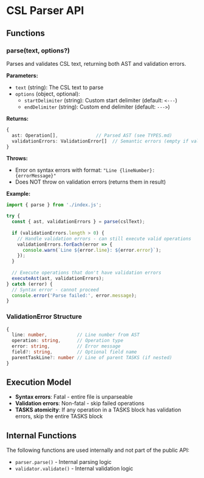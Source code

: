 # CSL Parser API

## Functions

### parse(text, options?)

Parses and validates CSL text, returning both AST and validation errors.

**Parameters:**
- `text` (string): The CSL text to parse
- `options` (object, optional):
  - `startDelimiter` (string): Custom start delimiter (default: `<---`)
  - `endDelimiter` (string): Custom end delimiter (default: `--->`)

**Returns:** 
```typescript
{
  ast: Operation[],              // Parsed AST (see TYPES.md)
  validationErrors: ValidationError[]  // Semantic errors (empty if valid)
}
```

**Throws:** 
- Error on syntax errors with format: `"Line {lineNumber}: {errorMessage}"`
- Does NOT throw on validation errors (returns them in result)

**Example:**
```javascript
import { parse } from './index.js';

try {
  const { ast, validationErrors } = parse(cslText);
  
  if (validationErrors.length > 0) {
    // Handle validation errors - can still execute valid operations
    validationErrors.forEach(error => {
      console.warn(`Line ${error.line}: ${error.error}`);
    });
  }
  
  // Execute operations that don't have validation errors
  executeAst(ast, validationErrors);
} catch (error) {
  // Syntax error - cannot proceed
  console.error('Parse failed:', error.message);
}
```

### ValidationError Structure

```typescript
{
  line: number,           // Line number from AST
  operation: string,      // Operation type
  error: string,          // Error message
  field?: string,         // Optional field name
  parentTaskLine?: number // Line of parent TASKS (if nested)
}
```

## Execution Model

- **Syntax errors**: Fatal - entire file is unparseable
- **Validation errors**: Non-fatal - skip failed operations
- **TASKS atomicity**: If any operation in a TASKS block has validation errors, skip the entire TASKS block

## Internal Functions

The following functions are used internally and not part of the public API:
- `parser.parse()` - Internal parsing logic
- `validator.validate()` - Internal validation logic